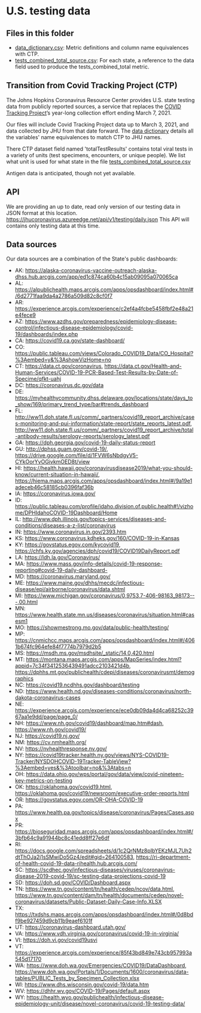# U.S. testing data


## Files in this folder
- [data_dictionary.csv](https://github.com/govex/COVID-19/blob/master/data_tables/testing_data/data_dictionary.csv): Metric definitions and column name equivalences with CTP.
- [tests_combined_total_source.csv](https://github.com/govex/COVID-19/blob/master/data_tables/testing_data/tests_combined_total_source.csv): For each state, a reference to the data field used to produce the tests_combined_total metric.

## Transition from Covid Tracking Project (CTP)
The Johns Hopkins Coronavirus Resource Center provides U.S. state testing data from publicly reported sources, a service that replaces the [COVID Tracking Project](https://covidtracking.com/)’s year-long collection effort ending March 7, 2021.

Our files will include Covid Tracking Project data up to March 3, 2021, and data collected by JHU from that date forward. The [data dictionary](https://github.com/govex/COVID-19/blob/master/data_tables/testing_data/data_dictionary.csv) details all the variables' name equivalences to match CTP to JHU names.

There CTP dataset field named 'totalTestResults' contains total viral tests in a variety of units (test specimens, encounters, or unique people). We list what unit is used for what state in the file [tests_combined_total_source.csv](https://github.com/govex/COVID-19/blob/master/data_tables/testing_data/tests_combined_total_source.csv)

Antigen data is anticipated, though not yet available.

## API
We are providing an up to date, read only version of our testing data in JSON format at this location. 
https://jhucoronavirus.azureedge.net/api/v1/testing/daily.json
This API will contains only testing data at this time.

## Data sources
Our data sources are a combination of the State's public dashboards:

- AK: https://alaska-coronavirus-vaccine-outreach-alaska-dhss.hub.arcgis.com/app/ed1c874ca60b4c15ab09095a070065ca
- AL: https://alpublichealth.maps.arcgis.com/apps/opsdashboard/index.html#/6d2771faa9da4a2786a509d82c8cf0f7
- AR: https://experience.arcgis.com/experience/c2ef4a4fcbe5458fbf2e48a21e4fece9
- AZ: https://www.azdhs.gov/preparedness/epidemiology-disease-control/infectious-disease-epidemiology/covid-19/dashboards/index.php
- CA: https://covid19.ca.gov/state-dashboard/
- CO: https://public.tableau.com/views/Colorado_COVID19_Data/CO_Hospital?%3Aembed=y&%3AshowVizHome=no
- CT: https://data.ct.gov/coronavirus, https://data.ct.gov/Health-and-Human-Services/COVID-19-PCR-Based-Test-Results-by-Date-of-Specime/qfkt-uahj
- DC: https://coronavirus.dc.gov/data
- DE: https://myhealthycommunity.dhss.delaware.gov/locations/state/days_to_show/169/primary_trend_type/bar#trends_dashboard
- FL: http://ww11.doh.state.fl.us/comm/_partners/covid19_report_archive/cases-monitoring-and-pui-information/state-report/state_reports_latest.pdf, http://ww11.doh.state.fl.us/comm/_partners/covid19_report_archive/total-antibody-results/serology-reports/serology_latest.pdf
- GA: https://dph.georgia.gov/covid-19-daily-status-report
- GU: http://dphss.guam.gov/covid-19/, https://drive.google.com/file/d/1FVW6sNbdgyV5-CYkOorYvOGivkmOED8t/view
- HI: https://health.hawaii.gov/coronavirusdisease2019/what-you-should-know/current-situation-in-hawaii/, https://hiema.maps.arcgis.com/apps/opsdashboard/index.html#/9a19e1adeceb46c58185cb0396faf36b
- IA: https://coronavirus.iowa.gov/
- ID: https://public.tableau.com/profile/idaho.division.of.public.health#!/vizhome/DPHIdahoCOVID-19Dashboard/Home
- IL: http://www.dph.illinois.gov/topics-services/diseases-and-conditions/diseases-a-z-list/coronavirus
- IN: https://www.coronavirus.in.gov/2393.htm
- KS: https://www.coronavirus.kdheks.gov/160/COVID-19-in-Kansas
- KY: https://govstatus.egov.com/kycovid19, https://chfs.ky.gov/agencies/dph/covid19/COVID19DailyReport.pdf
- LA: https://ldh.la.gov/Coronavirus/
- MA: https://www.mass.gov/info-details/covid-19-response-reporting#covid-19-daily-dashboard-
- MD: https://coronavirus.maryland.gov/
- ME: https://www.maine.gov/dhhs/mecdc/infectious-disease/epi/airborne/coronavirus/data.shtml
- MI: https://www.michigan.gov/coronavirus/0,9753,7-406-98163_98173---,00.html
- MN: https://www.health.state.mn.us/diseases/coronavirus/situation.html#casesm1
- MO: https://showmestrong.mo.gov/data/public-health/testing/
- MP: https://cnmichcc.maps.arcgis.com/apps/opsdashboard/index.html#/4061b674fc964efe84f7774b7979d2b5
- MS: https://msdh.ms.gov/msdhsite/_static/14,0,420.html
- MT: https://montana.maps.arcgis.com/apps/MapSeries/index.html?appid=7c34f3412536439491adcc2103421d4b, https://dphhs.mt.gov/publichealth/cdepi/diseases/coronavirusmt/demographics
- NC: https://covid19.ncdhhs.gov/dashboard/testing
- ND: https://www.health.nd.gov/diseases-conditions/coronavirus/north-dakota-coronavirus-cases
- NE: https://experience.arcgis.com/experience/ece0db09da4d4ca68252c3967aa1e9dd/page/page_0/
- NH: https://www.nh.gov/covid19/dashboard/map.htm#dash, https://www.nh.gov/covid19/
- NJ: https://covid19.nj.gov/
- NM: https://cv.nmhealth.org/
- NV: https://nvhealthresponse.nv.gov/
- NY: https://covid19tracker.health.ny.gov/views/NYS-COVID19-Tracker/NYSDOHCOVID-19Tracker-TableView?%3Aembed=yes&%3Atoolbar=no&%3Atabs=n
- OH: https://data.ohio.gov/wps/portal/gov/data/view/covid-nineteen-key-metrics-on-testing
- OK: https://oklahoma.gov/covid19.html, https://oklahoma.gov/covid19/newsroom/executive-order-reports.html
- OR: https://govstatus.egov.com/OR-OHA-COVID-19
- PA: https://www.health.pa.gov/topics/disease/coronavirus/Pages/Cases.aspx
- PR: https://bioseguridad.maps.arcgis.com/apps/opsdashboard/index.html#/3bfb64c9a91944bc8c41edd8ff27e6df
- RI: https://docs.google.com/spreadsheets/d/1c2QrNMz8pIbYEKzMJL7Uh2dtThOJa2j1sSMwiDo5Gz4/edit#gid=264100583, https://ri-department-of-health-covid-19-data-rihealth.hub.arcgis.com/
- SC: https://scdhec.gov/infectious-diseases/viruses/coronavirus-disease-2019-covid-19/sc-testing-data-projections-covid-19
- SD: https://doh.sd.gov/COVID/Dashboard.aspx
- TN: https://www.tn.gov/content/tn/health/cedep/ncov/data.html, https://www.tn.gov/content/dam/tn/health/documents/cedep/novel-coronavirus/datasets/Public-Dataset-Daily-Case-Info.XLSX
- TX: https://txdshs.maps.arcgis.com/apps/opsdashboard/index.html#/0d8bdf9be927459d9cb11b9eaef6101f
- UT: https://coronavirus-dashboard.utah.gov/
- VA: https://www.vdh.virginia.gov/coronavirus/covid-19-in-virginia/
- VI: https://doh.vi.gov/covid19usvi
- VT: https://experience.arcgis.com/experience/85f43bd849e743cb957993a545d17170
- WA: https://www.doh.wa.gov/Emergencies/COVID19/DataDashboard, https://www.doh.wa.gov/Portals/1/Documents/1600/coronavirus/data-tables/PUBLIC_Tests_by_Specimen_Collection.xlsx
- WI: https://www.dhs.wisconsin.gov/covid-19/data.htm
- WV: https://dhhr.wv.gov/COVID-19/Pages/default.aspx
- WY: https://health.wyo.gov/publichealth/infectious-disease-epidemiology-unit/disease/novel-coronavirus/covid-19-testing-data/

